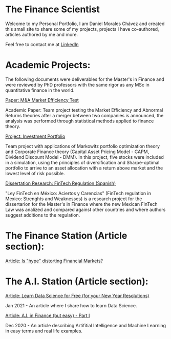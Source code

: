 # The Finance Scientist

Welcome to my Personal Portfolio, I am Daniel Morales Chávez and created this small site to share some of my projects, projects I have co-authored, articles authored by me and more.

Feel free to contact me at [LinkedIn](https://www.linkedin.com/in/danielmc21/)


# Academic Projects:

The following documents were deliverables for the Master's in Finance and were reviewed by PhD professors with the same rigor as any MSc in quantitative finance in the world.

[Paper: M&A Market Efficiency Test](https://github.com/danielmc21/thefinancescientist/blob/main/M%26A%20Market%20Efficiency%20Paper.pdf)

Academic Paper: Team project testing the Market Efficiency and Abnormal Returns theories after a merger between two companies is announced, the analysis was performed through statistical methods applied to finance theory.

[Project: Investment Portfolio](https://github.com/danielmc21/thefinancescientist/blob/main/Investments%20Portfolio%20project.pdf)

Team project with applications of Markowitz portfolio optimization theory and Corporate Finance theory (Capital Asset Pricing Model - CAPM, Dividend Discount Model - DMM). In this project, five stocks were included in a simulation, using the principles of diversification and Sharpe-optimal portfolio to arrive to an asset allocation with a return above market and the lowest level of risk possible.

[Dissertation Research: FinTech Regulation (Spanish)](https://github.com/danielmc21/thefinancescientist/blob/main/Ley%20FinTech-%20Aciertos%20y%20Carencias.pdf)

"Ley FinTech en México: Aciertos y Carencias" (FinTech regulation in Mexico: Strenghts and Weaknesses) is a research project for the dissertarion for the Master's in Finance where the new Mexican FinTech Law was analized and compared against other countries and where authors suggest additions to the regulation.

# The Finance Station (Article section): 

[Article: Is "hype" distorting Financial Markets?](https://www.linkedin.com/pulse/hype-distorting-financial-markets-daniel-morales-ch%25C3%25A1vez)

# The A.I. Station (Article section): 

[Article: Learn Data Science for Free (for your New Year Resolutions)](https://www.linkedin.com/pulse/learn-data-science-free-your-new-year-resolutions-morales-ch%25C3%25A1vez)

Jan 2021 - An article where I share how to learn Data Science.

[Article: A.I. in Finance (but easy) - Part I](https://www.linkedin.com/pulse/ai-finance-easy-part-i-daniel-morales-chávez/)

Dec 2020 - An article describing Artifitial Intelligence and Machine Learning in easy terms and real life examples. 
